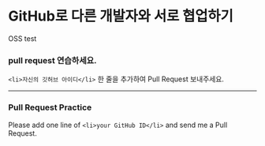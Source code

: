 # GitHub로 다른 개발자와 서로 협업하기
OSS test

### pull request 연습하세요.
`<li>자신의 깃허브 아이디</li>` 한 줄을 추가하여 Pull Request 보내주세요.

---

### Pull Request Practice
Please add one line of `<li>your GitHub ID</li>` and send me a Pull Request.
